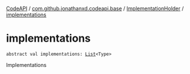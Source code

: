 [CodeAPI](../../index.md) / [com.github.jonathanxd.codeapi.base](../index.md) / [ImplementationHolder](index.md) / [implementations](.)

# implementations

`abstract val implementations: `[`List`](https://kotlinlang.org/api/latest/jvm/stdlib/kotlin.collections/-list/index.html)`<Type>`

Implementations

